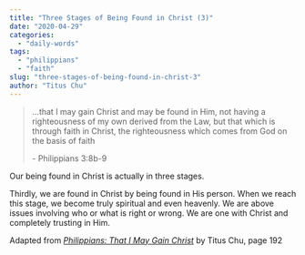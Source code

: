 ```yaml
---
title: "Three Stages of Being Found in Christ (3)"
date: "2020-04-29"
categories: 
  - "daily-words"
tags: 
  - "philippians"
  - "faith"
slug: "three-stages-of-being-found-in-christ-3"
author: "Titus Chu"
---
```


> ...that I may gain Christ and may be found in Him, not having a righteousness of my own derived from the Law, but that which is through faith in Christ, the righteousness which comes from God on the basis of faith
> 
> \- Philippians 3:8b-9

Our being found in Christ is actually in three stages.

Thirdly, we are found in Christ by being found in His person. When we reach this stage, we become truly spiritual and even heavenly. We are above issues involving who or what is right or wrong. We are one with Christ and completely trusting in Him.

Adapted from _[Philippians: That I May Gain Christ](https://www.asweetsavor.org/book-philippians)_ by Titus Chu, page 192
